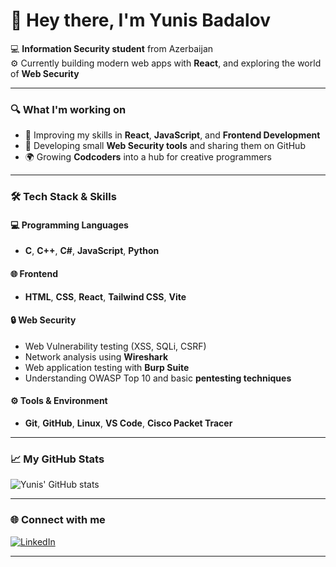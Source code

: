 # 👋 Hey there, I'm Yunis Badalov

💻 **Information Security student** from Azerbaijan  
⚙️ Currently building modern web apps with **React**, and exploring the world of **Web Security**  

---

### 🔍 What I'm working on
- 🧠 Improving my skills in **React**, **JavaScript**, and **Frontend Development**  
- 🔐 Developing small **Web Security tools** and sharing them on GitHub  
- 🌍 Growing **Codcoders** into a hub for creative programmers  

---

### 🛠️ Tech Stack & Skills
#### 💻 Programming Languages
- **C**, **C++**, **C#**, **JavaScript**, **Python**

#### 🌐 Frontend
- **HTML**, **CSS**, **React**, **Tailwind CSS**, **Vite**

#### 🔒 Web Security
- Web Vulnerability testing (XSS, SQLi, CSRF)  
- Network analysis using **Wireshark**  
- Web application testing with **Burp Suite**  
- Understanding OWASP Top 10 and basic **pentesting techniques**

#### ⚙️ Tools & Environment
- **Git**, **GitHub**, **Linux**, **VS Code**, **Cisco Packet Tracer**

---

### 📈 My GitHub Stats
![Yunis' GitHub stats](https://github-readme-stats.vercel.app/api?username=badalovyunis&show_icons=true&theme=tokyonight&cache_seconds=86400)

---

### 🌐 Connect with me
[![LinkedIn](https://img.shields.io/badge/-Yunis%20Badalov-blue?style=flat&logo=linkedin)](https://www.linkedin.com/in/badalovyunis)

---
